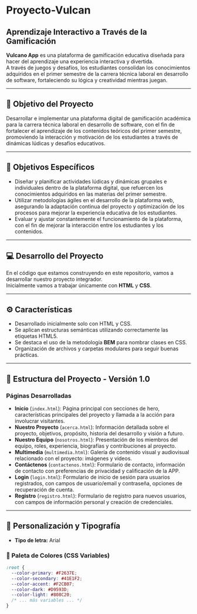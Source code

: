 # Proyecto-Vulcan  
## Aprendizaje Interactivo a Través de la Gamificación  

**Vulcano App** es una plataforma de gamificación educativa diseñada para hacer del aprendizaje una experiencia interactiva y divertida.  
A través de juegos y desafíos, los estudiantes consolidan los conocimientos adquiridos en el primer semestre de la carrera técnica laboral en desarrollo de software, fortaleciendo su lógica y creatividad mientras juegan.

---

## 🎯 Objetivo del Proyecto  

Desarrollar e implementar una plataforma digital de gamificación académica para la carrera técnica laboral en desarrollo de software, con el fin de fortalecer el aprendizaje de los contenidos teóricos del primer semestre, promoviendo la interacción y motivación de los estudiantes a través de dinámicas lúdicas y desafíos educativos.

---

## 📌 Objetivos Específicos  

- Diseñar y planificar actividades lúdicas y dinámicas grupales e individuales dentro de la plataforma digital, que refuercen los conocimientos adquiridos en las materias del primer semestre.  
- Utilizar metodologías ágiles en el desarrollo de la plataforma web, asegurando la adaptación continua del proyecto y optimización de los procesos para mejorar la experiencia educativa de los estudiantes.  
- Evaluar y ajustar constantemente el funcionamiento de la plataforma, con el fin de mejorar la interacción entre los estudiantes y los contenidos.

---

## 💻 Desarrollo del Proyecto  

En el código que estamos construyendo en este repositorio, vamos a desarrollar nuestro proyecto integrador.  
Inicialmente vamos a trabajar únicamente con **HTML** y **CSS**.

---

## ⚙️ Características  

- Desarrollado inicialmente solo con HTML y CSS.  
- Se aplican estructuras semánticas utilizando correctamente las etiquetas HTML5.  
- Se destaca el uso de la metodología **BEM** para nombrar clases en CSS.  
- Organización de archivos y carpetas modulares para seguir buenas prácticas.

---

## 🧱 Estructura del Proyecto - Versión 1.0  

### Páginas Desarrolladas  

- **Inicio** (`index.html`): Página principal con secciones de hero, características principales del proyecto y llamada a la acción para involucrar visitantes.  
- **Nuestro Proyecto** (`acerca.html`): Información detallada sobre el proyecto, objetivos, propósito, historia del desarrollo y visión a futuro.  
- **Nuestro Equipo** (`nosotros.html`): Presentación de los miembros del equipo, roles, experiencia, biografías y contribuciones al proyecto.  
- **Multimedia** (`multimedia.html`): Galería de contenido visual y audiovisual relacionado con el proyecto: imágenes y videos.  
- **Contáctenos** (`contactenos.html`): Formulario de contacto, información de contacto con preferencias de privacidad y calificación de la APP.  
- **Login** (`login.html`): Formulario de inicio de sesión para usuarios registrados, con campos de usuario/email y contraseña, opciones de recuperación de cuenta.  
- **Registro** (`registro.html`): Formulario de registro para nuevos usuarios, con campos de información personal y creación de credenciales.

---

## 🎨 Personalización y Tipografía  

- **Tipo de letra:** Arial  

### 🎨 Paleta de Colores (CSS Variables)

```css
:root {
  --color-primary: #F2637E;
  --color-secondary: #41E1F2;
  --color-accent: #F2CB07;
  --color-dark: #D9593D;
  --color-light: #808C20;
  /* ... más variables ... */
}
